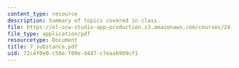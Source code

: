 ```yaml
---
content_type: resource
description: Summary of topics covered in class.
file: https://ol-ocw-studio-app-production.s3.amazonaws.com/courses/24-201-topics-in-the-history-of-philosophy-kant-fall-2005/72c4f0e0c50ef09ed447c7eaa6909cf1_7_substance.pdf
file_type: application/pdf
resourcetype: Document
title: 7_substance.pdf
uid: 72c4f0e0-c50e-f09e-d447-c7eaa6909cf1
---
```

